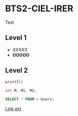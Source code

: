 # BTS2-CIEL-IRER
Test
## Level 1
- *XXXXX*
- **OOOOO**
## Level 2
`printf()`
```C++
int M, M1, M2;
```
```SQL
SELECT * FROM = Users;
```
[Link ext](https://github.com/mbacc69005Branly/)
